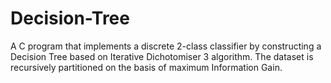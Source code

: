 # Decision-Tree
A C program that implements a discrete 2-class classifier by constructing a Decision Tree based on Iterative Dichotomiser 3 algorithm.
The dataset is recursively partitioned on the basis of maximum Information Gain.
